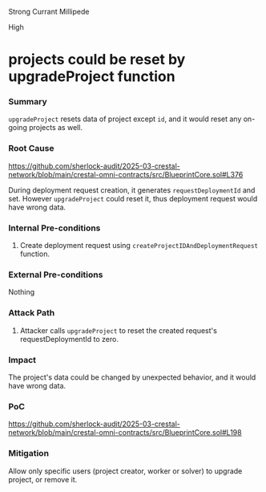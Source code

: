 Strong Currant Millipede

High

# projects could be reset by upgradeProject function

### Summary

`upgradeProject` resets data of project except `id`, and it would reset any on-going projects as well.

### Root Cause

https://github.com/sherlock-audit/2025-03-crestal-network/blob/main/crestal-omni-contracts/src/BlueprintCore.sol#L376

During deployment request creation, it generates `requestDeploymentId` and set.
However `upgradeProject` could reset it, thus deployment request would have wrong data.

### Internal Pre-conditions

1. Create deployment request using `createProjectIDAndDeploymentRequest` function.

### External Pre-conditions

Nothing

### Attack Path

1. Attacker calls `upgradeProject` to reset the created request's requestDeploymentId to zero.

### Impact

The project's data could be changed by unexpected behavior, and it would have wrong data.

### PoC

https://github.com/sherlock-audit/2025-03-crestal-network/blob/main/crestal-omni-contracts/src/BlueprintCore.sol#L198


### Mitigation

Allow only specific users (project creator, worker or solver) to upgrade project, or remove it.